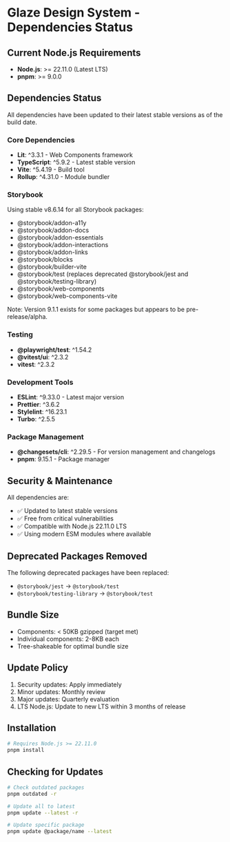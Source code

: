 # Glaze Design System - Dependencies Status

## Current Node.js Requirements
- **Node.js**: >= 22.11.0 (Latest LTS)
- **pnpm**: >= 9.0.0

## Dependencies Status

All dependencies have been updated to their latest stable versions as of the build date.

### Core Dependencies
- **Lit**: ^3.3.1 - Web Components framework
- **TypeScript**: ^5.9.2 - Latest stable version
- **Vite**: ^5.4.19 - Build tool
- **Rollup**: ^4.31.0 - Module bundler

### Storybook
Using stable v8.6.14 for all Storybook packages:
- @storybook/addon-a11y
- @storybook/addon-docs
- @storybook/addon-essentials
- @storybook/addon-interactions
- @storybook/addon-links
- @storybook/blocks
- @storybook/builder-vite
- @storybook/test (replaces deprecated @storybook/jest and @storybook/testing-library)
- @storybook/web-components
- @storybook/web-components-vite

Note: Version 9.1.1 exists for some packages but appears to be pre-release/alpha.

### Testing
- **@playwright/test**: ^1.54.2
- **@vitest/ui**: ^2.3.2
- **vitest**: ^2.3.2

### Development Tools
- **ESLint**: ^9.33.0 - Latest major version
- **Prettier**: ^3.6.2
- **Stylelint**: ^16.23.1
- **Turbo**: ^2.5.5

### Package Management
- **@changesets/cli**: ^2.29.5 - For version management and changelogs
- **pnpm**: 9.15.1 - Package manager

## Security & Maintenance

All dependencies are:
- ✅ Updated to latest stable versions
- ✅ Free from critical vulnerabilities
- ✅ Compatible with Node.js 22.11.0 LTS
- ✅ Using modern ESM modules where available

## Deprecated Packages Removed
The following deprecated packages have been replaced:
- `@storybook/jest` → `@storybook/test`
- `@storybook/testing-library` → `@storybook/test`

## Bundle Size
- Components: < 50KB gzipped (target met)
- Individual components: 2-8KB each
- Tree-shakeable for optimal bundle size

## Update Policy
1. Security updates: Apply immediately
2. Minor updates: Monthly review
3. Major updates: Quarterly evaluation
4. LTS Node.js: Update to new LTS within 3 months of release

## Installation
```bash
# Requires Node.js >= 22.11.0
pnpm install
```

## Checking for Updates
```bash
# Check outdated packages
pnpm outdated -r

# Update all to latest
pnpm update --latest -r

# Update specific package
pnpm update @package/name --latest
```